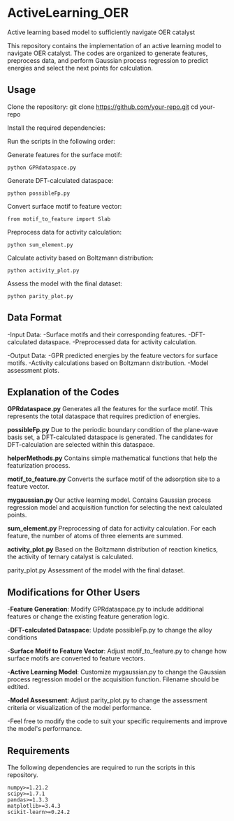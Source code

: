 # ActiveLearning_OER
Active learning based model to sufficiently navigate OER catalyst

This repository contains the implementation of an active learning model to navigate OER catalyst. The codes are organized to generate features, preprocess data, and perform Gaussian process regression to predict energies and select the next points for calculation.

## Usage
Clone the repository: git clone https://github.com/your-repo.git
cd your-repo

Install the required dependencies: 

Run the scripts in the following order:

Generate features for the surface motif:
```
python GPRdataspace.py
```
Generate DFT-calculated dataspace:
```
python possibleFp.py
```
Convert surface motif to feature vector:
```
from motif_to_feature import Slab
```
Preprocess data for activity calculation:
```
python sum_element.py
```
Calculate activity based on Boltzmann distribution:
```
python activity_plot.py
```
Assess the model with the final dataset:
```
python parity_plot.py
```

## Data Format
-Input Data:
  -Surface motifs and their corresponding features.
  -DFT-calculated dataspace.
  -Preprocessed data for activity calculation.

-Output Data:
  -GPR predicted energies by the feature vectors for surface motifs.
  -Activity calculations based on Boltzmann distribution.
  -Model assessment plots.

## Explanation of the Codes
**GPRdataspace.py**
Generates all the features for the surface motif. This represents the total dataspace that requires prediction of energies.

**possibleFp.py**
Due to the periodic boundary condition of the plane-wave basis set, a DFT-calculated dataspace is generated. The candidates for DFT-calculation are selected within this dataspace.

**helperMethods.py**
Contains simple mathematical functions that help the featurization process.

**motif_to_feature.py**
Converts the surface motif of the adsorption site to a feature vector.

**mygaussian.py**
Our active learning model. Contains Gaussian process regression model and acquisition function for selecting the next calculated points.

**sum_element.py**
Preprocessing of data for activity calculation. For each feature, the number of atoms of three elements are summed.

**activity_plot.py**
Based on the Boltzmann distribution of reaction kinetics, the activity of ternary catalyst is calculated.

parity_plot.py
Assessment of the model with the final dataset.

## Modifications for Other Users
-**Feature Generation**: Modify GPRdataspace.py to include additional features or change the existing feature generation logic.

-**DFT-calculated Dataspace**: Update possibleFp.py to change the alloy conditions

-**Surface Motif to Feature Vector**: Adjust motif_to_feature.py to change how surface motifs are converted to feature vectors.

-**Active Learning Model**: Customize mygaussian.py to change the Gaussian process regression model or the acquisition function. Filename should be edtited.

-**Model Assessment**: Adjust parity_plot.py to change the assessment criteria or visualization of the model performance.

-Feel free to modify the code to suit your specific requirements and improve the model's performance.

## Requirements
The following dependencies are required to run the scripts in this repository. 
```
numpy>=1.21.2
scipy>=1.7.1
pandas>=1.3.3
matplotlib>=3.4.3
scikit-learn>=0.24.2
```
